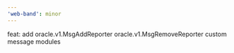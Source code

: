 ```yaml
---
'web-band': minor
---
```


feat: add oracle.v1.MsgAddReporter oracle.v1.MsgRemoveReporter custom message modules
